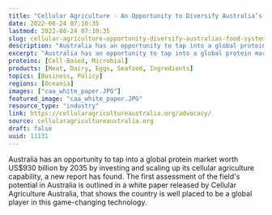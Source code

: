 ```yaml
---
title: "Cellular Agriculture - An Opportunity to Diversify Australia’s Food System"
date: 2022-08-24 07:10:35
lastmod: 2022-08-24 07:10:35
slug: cellular-agriculture-opportunity-diversify-australias-food-system
description: "Australia has an opportunity to tap into a global protein market worth US$930 billion by 2035 by investing and scaling up its cellular agriculture capability, a new report has found. The first assessment of the field’s potential in Australia is outlined in a white paper released by Cellular Agriculture Australia, that shows the country is well placed to be a global player in this game-changing technology."
excerpt: "Australia has an opportunity to tap into a global protein market worth US$930 billion by 2035 by investing and scaling up its cellular agriculture capability, a new report has found. The first assessment of the field’s potential in Australia is outlined in a white paper released by Cellular Agriculture Australia, that shows the country is well placed to be a global player in this game-changing technology."
proteins: [Cell-Based, Microbial]
products: [Meat, Dairy, Eggs, Seafood, Ingredients]
topics: [Business, Policy]
regions: [Oceania]
images: ["caa_white_paper.JPG"]
featured_image: "caa_white_paper.JPG"
resource_type: "industry"
link: https://cellularagricultureaustralia.org/advocacy/
source: cellularagricultureaustralia.org
draft: false
uuid: 11131
---
```

Australia has an opportunity to tap into a global protein market worth
US\$930 billion by 2035 by investing and scaling up its cellular
agriculture capability, a new report has found. The first assessment of
the field's potential in Australia is outlined in a white paper released
by Cellular Agriculture Australia, that shows the country is well placed
to be a global player in this game-changing technology.
